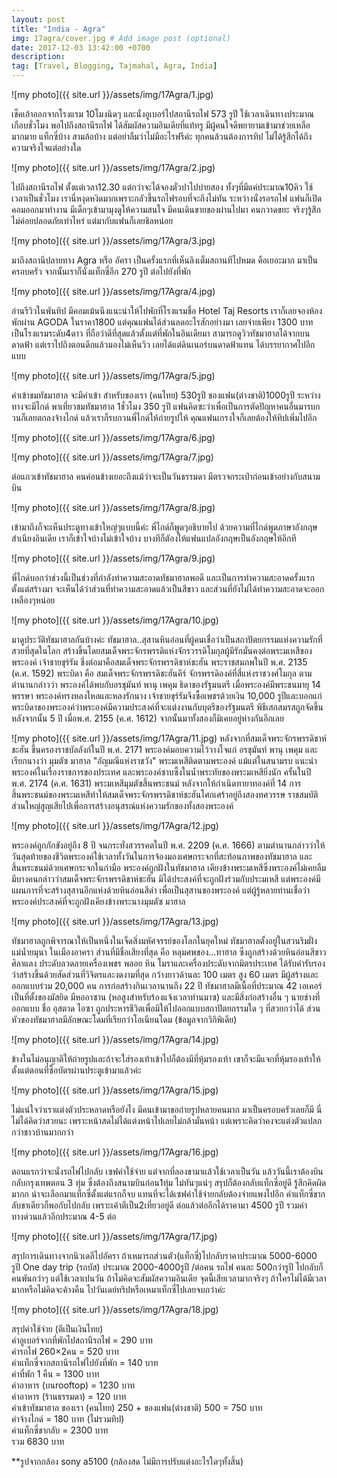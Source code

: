 ```yaml
---
layout: post
title: "India - Agra"
img: 17agra/cover.jpg # Add image post (optional)
date: 2017-12-03 13:42:00 +0700
description:
tag: [Travel, Blogging, Tajmahal, Agra, India]
---
```


![my photo]({{ site.url }}/assets/img/17Agra/1.jpg)

เช็คเอ้าออกจากโรงแรม 10โมงนิดๆ และนั่งอูเบอร์ไปสถานีรถไฟ 573 รูปี ใช้เวลาเดินทางประมาณเกือบชั่วโมง
พอไปถึงสถานีรถไฟ ได้สัมผัสความอินเดียที่แท้ทรู  มีผู้คนใจดีพยายามเข้ามาช่วยเหลือมากมาย แท็กซี่บ้าง สามล้อบ้าง แต่อย่าลืมว่าไม่มีอะไรฟรีค่ะ ทุกคนล้วนต้องการทิป ไม่ได้รู้สีกได้ถึงความจริงใจแต่อย่างใด   

![my photo]({{ site.url }}/assets/img/17Agra/2.jpg)

ไปถึงสถานีรถไฟ ตั้งแต่เวลา12.30 แต่กว่าจะได้จองตั๋วปาไปบ่ายสอง ทั้งๆที่มีแค่ประมาณ10คิว ใช้เวลาเป็นชั่วโมง เรานี่หงุดหงิดมากเพราะกลัวขึ้นรถไฟรอบที่จะถึงไม่ทัน ระหว่างนั่งรอรถไฟ  แฟนก็เปิดคอมออกมาทำงาน มีเด็กๆเข้ามามุงดูให้ความสนใจ มีคนเดินขายของผ่านไปมา คนกวาดขยะ จริงๆรู้สึกไม่ค่อยปลอดภัยเท่าไหร่ แต่มากับแฟนก็เลยชิลหน่อย

![my photo]({{ site.url }}/assets/img/17Agra/3.jpg)

มาถึงสถานีปลายทาง Agra หรือ อัครา เป็นครั้งแรกที่เห็นลิงเต็มสถานทีไปหมด คือเยอะมาก มาเป็นครอบครัว จากนั้นเราก็นั่งแท็กซี่อีก 270 รูปี ต่อไปยังที่พัก

![my photo]({{ site.url }}/assets/img/17Agra/4.jpg)

อ่านรีวิวในพันทิป มีคอมเม้นนึงแนะนำให้ไปพักที่โรงแรมชื่อ Hotel Taj Resorts เราก็เลยจองห้องพักผ่าน AGODA ในราคา1800 แต่คุณแฟนได้ส่วนลดอะไรสักอย่างมา เลยจ่ายเพียง 1300 บาท เป็นโรงแรมระดับ4ดาว ที่ถือว่าดีที่สุดแล้วตั้งแต่ที่พักในอินเดียมา สามารถดูวิวทัชมาฮาลได้จากบนดาดฟ้า แต่เราไปถึงตอนดึกแล้วมองไม่เห็นวิว เลยได้แต่ดินเนอร์บนดาดฟ้าแทน ได้บรรยากาศไปอีกแบบ

![my photo]({{ site.url }}/assets/img/17Agra/5.jpg)

ค่าเข้าชมทัชมาฮาล จะมีค่าเข้า สำหรับของเรา (คนไทย) 530รูปี ของแฟน(ต่างชาติ)1000รูปี
ระหว่างทางจะมีไกด์ พาเที่ยวชมทัชมาฮาล 1ชั่วโมง 350 รูปี แฟนคิดซะว่าเพื่อเป็นการตัดปัญหาคนอื่นมารบกวนก็เลยตกลงจ้างไกด์ แล้วเราก็รบกวนพี่ไกด์ให้ถ่ายรูปให้ คุณแฟนเกรงใจก็เลยต้องให้ทิปเพิ่มไปอีก

![my photo]({{ site.url }}/assets/img/17Agra/6.jpg)

![my photo]({{ site.url }}/assets/img/17Agra/7.jpg)

ต่อแถวเข้าทัชมาฮาล คนค่อนข้างเยอะถึงแม้ว่าจะเป็นวันธรรมดา มีตรวจกระเป๋าก่อนเข้าอย่างกับสนามบิน

![my photo]({{ site.url }}/assets/img/17Agra/8.jpg)

เข้ามาถึงก็จะเห็นประตูทางเข้าใหญ่ๆแบบนี้ค่ะ พี่ไกด์ก็พูดๆอธิบายไป ด้วยความที่ไกด์พูดภาษาอังกฤษสำเนียงอินเดีย เราก็เข้าใจบ้างไม่เข้าใจบ้าง บางทีก็ตัองให้แฟนแปลอังกฤษเป็นอังกฤษให้อีกที

![my photo]({{ site.url }}/assets/img/17Agra/9.jpg)

พี่ไกด์บอกว่าช่วงนี้เป็นช่วงที่กำลังทำความสะอาดทัชมาฮาลพอดี และเป็นการทำความสะอาดครั้งแรกตั้งแต่สร้างมา จะเห็นได้ว่าส่วนที่ทำความสะอาดแล้วเป็นสีขาว และส่วนที่ยังไม่ได้ทำความสะอาดจะออกเหลืองๆหน่อย

![my photo]({{ site.url }}/assets/img/17Agra/10.jpg)

มาดูประวัติทัชมาฮาลกันบ้างค่ะ  ทัชมาฮาล..สุสานหินอ่อนที่ผู้คนเชื่อว่าเป็นสถาปัตยกรรมแห่งความรักที่สวยที่สุดในโลก สร้างขึ้นโดยสมเด็จพระจักรพรรดิแห่งจักรวรรดิโมกุลผู้มีรักมั่นคงต่อพระมเหสีของพระองค์ เจ้าชายขุร์รัม ชึ่งต่อมาคือสมเด็จพระจักรพรรดิชาห์ชะฮัน พระราชสมภพในปี พ.ศ. 2135 (ค.ศ. 1592) พระบิดา คือ สมเด็จพระจักรพรรดิชะฮันคีร์ จักรพรรดิองค์ที่สี่แห่งราชวงศ์โมกุล ตามตำนานกล่าวว่า พระองค์ได้พบกับอรชุมันท์ พานุ เพคุม ธิดาของรัฐมนตรี เมื่อพระองค์มีพระชนมายุ 14 พรรษา พระองค์ทรงหลงใหลและหลงรักนาง เจ้าชายขุร์รัมจึงซื้อเพชรด้วยเงิน 10,000 รูปีและบอกแก่พระบิดาของพระองค์ว่าพระองค์มีความประสงค์ที่จะแต่งงานกับบุตรีของรัฐมนตรี พิธีเสกสมรสถูกจัดขึ้นหลังจากนั้น 5 ปี เมื่อพ.ศ. 2155 (ค.ศ. 1612) จากนั้นมาทั้งสองก็มิเคยอยู่ห่างกันอีกเลย

![my photo]({{ site.url }}/assets/img/17Agra/11.jpg)
หลังจากที่สมเด็จพระจักรพรรดิชาห์ชะฮัน ขึ้นครองราชบัลลังก์ในปี พ.ศ. 2171 พระองค์มอบความไว้วางใจแก่ อรชุมันท์ พานุ เพคุม และเรียกนางว่า มุมตัซ มาฮาล "อัญมณีแห่งราชวัง" พระมเหสีติดตามพระองค์
แม้แต่ในสนามรบ แนะนำพระองค์ในเรื่องราชการของประเทศ และพระองค์ซาบซึ้งในน้ำพระทัยของพระมเหสียิ่งนัก ครั้นในปี พ.ศ. 2174 (ค.ศ. 1631) พระมเหสีมุมตัซสิ้นพระชนม์ หลังจากให้กำเนิดทายาทองค์ที่ 14 การสิ้นพระชนม์ของพระมเหสีทำให้สมเด็จพระจักรพรรดิชาห์ชะฮันโศกเศร้าอยู่ถึงสองทศวรรษ ราชสมบัติส่วนใหญ่สูญเสียไปเพื่อการสร้างอนุสรณ์แห่งความรักของทั้งสองพระองค์

![my photo]({{ site.url }}/assets/img/17Agra/12.jpg)

พระองค์ถูกกักขังอยู่ถึง 8 ปี จนกระทั่งสวรรคตในปี พ.ศ. 2209 (ค.ศ. 1666) ตามตำนานกล่าวว่าให้วันสุดท้ายของชีวิตพระองค์ใช้เวลาทั้งวันในการจ้องมองเศษกระจกที่สะท้อนภาพของทัชมาฮาล และสิ้นพระชนม์ด้วยเศษกระจกในกำมือ พระองค์ถูกฝังในทัชมาฮาล เคียงข้างพระมเหสีซึ่งพระองค์ไม่เคยลืม มีบางคนกล่าวว่าสมเด็จพระจักรพรรดิชาห์ชะฮัน มิได้ประสงค์ที่จะถูกฝังร่วมกับประมเหสี แต่พระองค์มีแผนการที่จะสร้างสุสานอีกแห่งด้วยหินอ่อนสีดำ เพื่อเป็นสุสานของพระองค์ แต่ผู้รู้หลายท่านเชื่อว่าพระองค์ประสงค์ที่จะถูกฝังเคียงข้างพระนางมุมตัซ มาฮาล

![my photo]({{ site.url }}/assets/img/17Agra/13.jpg)

ทัชมาฮาลถูกพิจารณาให้เป็นหนึ่งในเจ็ดสิ่งมหัศจรรย์ของโลกในยุคใหม่ ทัชมาฮาลตั้งอยู่ในสวนริมฝั่งแม่น้ำยมุนา ในเมืองอาครา ส่วนที่มีชื่อเสียงที่สุด คือ หลุมศพของ...ทาฮาล ซึ่งถูกสร้างด้วยหินอ่อนสีขาว ศิลาแลง ประดับลวดลายเครื่องเพชร พลอย หิน โมราและเครื่องประดับจากมิตรประเทศ ได้รับคำรับรองว่าสร้างขึ้นด้วยสัดส่วนที่วิจิตรและงดงามที่สุด กว้างยาวด้านละ 100 เมตร สูง 60 เมตร มีผู้สร้างและออกแบบร่วม 20,000 คน การก่อสร้างกินเวลานานถึง 22 ปี ทัชมาฮาลมีเนื้อที่ประมาณ 42 เอเคอร์ เป็นที่ตั้งของมัสยิด มีหออาซาน (หอสูงสำหรับร้องแจ้งเวลาทำนมาซ) และมีสิ่งก่อสร้างอื่น ๆ นายช่างที่ออกแบบ ชื่อ อุสตาด ไอซา ถูกประหารชีวิตเพื่อมิให้ไปออกแบบสถาปัตยกรรมใด ๆ ที่สวยกว่าได้ ส่วนหัวของทัชมาฮาลมีลักษณะโดมที่เรียกว่าโอเนียนโดม (ข้อมูลจากวิกิพิเดีย)

![my photo]({{ site.url }}/assets/img/17Agra/14.jpg)

ข้างในไม่อนุญาติให้ถ่ายรูปและถ้าจะใส่รองเท้าเข้าไปก็ต้องมีที่หุ้มรองเท้า เขาก็จะมีแจกที่หุ้มรองเท้าให้ตั้งแต่ตอนที่ซื้อบัตรผ่านประตูเข้ามาแล้วค่ะ

![my photo]({{ site.url }}/assets/img/17Agra/15.jpg)

ไม่แน่ใจว่าเราแต่งตัวประหลาดหรือยังไง มีคนเข้ามาขอถ่ายรูปหลายคนมาก มาเป็นครอบครัวเลยก็มี นี่ไม่ได้คิดว่าสวยนะ เพราะหน้าสดไม่ได้แต่งหน้าไปเลยไม่กล้ามั่นหน้า แต่เพราะคิดว่าคงจะแต่งตัวแปลกกว่าชาวบ้านมากกว่า

![my photo]({{ site.url }}/assets/img/17Agra/16.jpg)

ตอนแรกว่าจะนั่งรถไฟไปกลับ เซฟค่าใช้จ่าย แต่จากที่ลองขามาแล้วใช้เวลาเป็นวัน แล้ววันนี้เราต้องบินกลับกรุงเทพตอน 3 ทุ่ม ซึ่งต้องถึงสนามบินก่อน1ทุ่ม ไม่ทันๆแน่ๆ สรุปก็ต้องกลับแท็กซี่อยู่ดี รู้สึกคิดผิดมากก น่าจะเลือกมาแท็กซี่ตั้งแต่แรกก็จบ แทนที่จะได้เซฟค่าใช้จ่ายกลับต้องจ่ายแพงไปอีก ค่าแท็กซี่ขากลับขาเดียวก็พอกับไปกลับ เพราะเค้าตีเป็น2เที่ยวอยู่ดี ต่อแล้วต่ออีกได้ราคามา 4500 รูปี รวมค่าทางด่วนแล้วอีกประมาณ 4-5 ต่อ

![my photo]({{ site.url }}/assets/img/17Agra/17.jpg)

สรุปการเดินทางจากนิวเดลีไปอัครา
ถ้าเหมารถส่วนตัว(แท็กซี่)ไปกลับราคาประมาณ 5000-6000 รูปี
One day trip (รถบัส) ประมาณ 2000-4000รูปี /ต่อคน
รถไฟ คนละ 500กว่ารูปี ไปกลับก็คนพันกว่าๆ แต่ใช้เวลาเปนวัน ถ้าไม่คิดจะสัมผัสความอินเดีย จุดนี้เสียเวลามากจริงๆ
ถ้าใครไม่ได้มีเวลามากหรือไม่คิดจะค้างคืน ไปวันเดย์ทริปหรือเหมาเท็กซี่ไปเลยจบกว่าค่ะ

![my photo]({{ site.url }}/assets/img/17Agra/18.jpg)

สรุปค่าใช้จ่าย (ตีเป็นเงินไทย)  
ค่าอูเบอร์จากที่พักไปสถานีรถไฟ = 290 บาท  
ค่ารถไฟ 260×2คน = 520 บาท  
ค่าแท็กซี่จากสถานีรถไฟไปยังที่พัก = 140 บาท  
ค่าที่พัก 1 คืน = 1300 บาท    
ค่าอาหาร (บนrooftop) = 1230 บาท      
ค่าอาหาร (ร้านธรรมดา) = 120 บาท    
ค่าเข้าทัชมาฮาล ของเรา (คนไทย) 250 + ของแฟน(ต่างชาติ) 500  = 750 บาท    
ค่าจ้างไกด์ = 180 บาท  (ไม่รวมทิป)    
ค่าแท็กซี่ขากลับ = 2300 บาท  
รวม 6830 บาท  


**รูปจากกล้อง sony a5100 (กล้องสด ไม่มีการปรับแต่งอะไรใดๆทั้งสิ้น)

